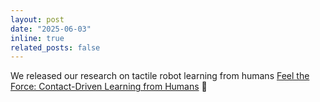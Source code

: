 ```yaml
---
layout: post
date: "2025-06-03"
inline: true
related_posts: false
---
```


We released our research on tactile robot learning from humans [Feel the Force: Contact-Driven Learning from Humans](https://feel-the-force-ftf.github.io/) 🤲

